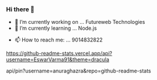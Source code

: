 ### Hi there 👋




- 🔭 I’m currently working on ... Futureweb Technologies
- 🌱 I’m currently learning ... Node.js
<!-- - 👯 I’m looking to collaborate on ...  -->
<!-- - 🤔 I’m looking for help with ... -->
<!-- - 💬 Ask me about ... -->
- 📫 How to reach me: ... 9014832822
<!-- - 😄 Pronouns: ... -->
<!-- - ⚡ Fun fact: ... -->

https://github-readme-stats.vercel.app/api?username=EswarVarma91&theme=dracula

api/pin?username=anuraghazra&repo=github-readme-stats

